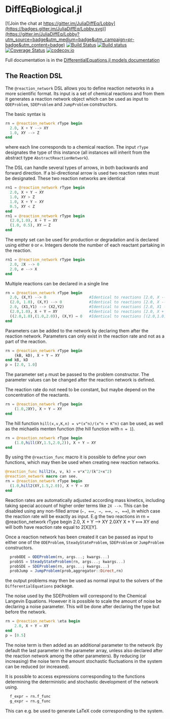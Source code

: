 # DiffEqBiological.jl

[![Join the chat at https://gitter.im/JuliaDiffEq/Lobby](https://badges.gitter.im/JuliaDiffEq/Lobby.svg)](https://gitter.im/JuliaDiffEq/Lobby?utm_source=badge&utm_medium=badge&utm_campaign=pr-badge&utm_content=badge)
[![Build Status](https://travis-ci.org/JuliaDiffEq/DiffEqBiological.jl.svg?branch=master)](https://travis-ci.org/JuliaDiffEq/DiffEqBiological.jl)
[![Build status](https://ci.appveyor.com/api/projects/status/y62d627e5hd513wf?svg=true)](https://ci.appveyor.com/project/ChrisRackauckas/diffeqbiological-jl)
[![Coverage Status](https://coveralls.io/repos/ChrisRackauckas/DiffEqBiological.jl/badge.svg?branch=master&service=github)](https://coveralls.io/github/JuliaDiffEq/DiffEqBiological.jl?branch=master)
[![codecov.io](http://codecov.io/github/ChrisRackauckas/DiffEqBiological.jl/coverage.svg?branch=master)](http://codecov.io/github/JuliaDiffEq/DiffEqBiological.jl?branch=master)

Full documentation is in the
[DifferentialEquations.jl models documentation](http://docs.juliadiffeq.org/latest/models/biological.html)

## The Reaction DSL

The `@reaction_network` DSL allows you to define reaction networks in a more scientific format. Its input is a set of chemical reactions and from them it generates a reaction network object which can be used as input to `ODEProblem`, `SDEProblem` and `JumpProblem` constructors.

The basic syntax is
```julia
rn = @reaction_network rType begin
  2.0, X + Y --> XY               
  1.0, XY --> Z            
end
```
where each line corresponds to a chemical reaction. The input `rType` designates the type of this instance (all instances will inherit from the abstract type `AbstractReactionNetwork`).

The DSL can handle several types of arrows, in both backwards and forward direction. If a bi-directional arrow is used two reaction rates must be designated. These two reaction networks are identical
```julia
rn1 = @reaction_network rType begin
  2.0, X + Y → XY               
  1.0, XY > Z       
  1.0, X + Y ← XY               
  0.5, XY < Z           
end
rn1 = @reaction_network rType begin
  (2.0,1.0), X + Y ↔ XY               
  (1.0, 0.5), XY ⟷ Z       
end
```
The empty set can be used for production or degradation and is declared using either `0` or `∅`. Integers denote the number of each reactant partaking in the reaction.
```julia
rn1 = @reaction_network rType begin
  2.0, 2X --> 0        
  2.0, ∅ --> X  
end
```
Multiple reactions can be declared in a single line
```julia
rn = @reaction_network rType begin
  2.0, (X,Y) --> 0                   #Identical to reactions [2.0, X --> 0] and [2.0, Y --> 0]
  (2.0, 1.0), (X,Y) --> 0            #Identical to reactions [2.0, X --> 0] and [1.0, X --> 0]
  2.0, (X1,Y1) --> (X2,Y2)           #Identical to reactions [2.0, X1 --> X2] and [2.0, Y1 --> Y2]
  (2.0,1.0), X + Y ↔ XY              #Identical to reactions [2.0, X + Y --> XY] and [1.0, XY --> X + Y].
  ((2.0,1.0),(1.0,2.0)), (X,Y) ↔ 0   #Identical to reactions [(2.0,1.0), X ↔ 0] and [(1.0,2.0), Y ↔ 0].
end
  ```
Parameters can be added to the network by declaring them after the reaction network. Parameters can only exist in the reaction rate and not as a part of the reaction.
```julia
rn = @reaction_network rType begin
    (kB, kD), X + Y ↔ XY
end kB, kD
p = [2.0, 1.0]
```
The parameter set `p` must be passed to the problem constructor. The parameter values can be changed after the reaction network is defined.

The reaction rate do not need to be constant, but maybe depend on the concentration of the reactants.
```julia
rn = @reaction_network rType begin
    (1.0,2XY), X + Y ↔ XY
end
```
The hill function `hill(x,v,K,n) = v*(x^n)/(x^n + K^n)` can be used, as well as the michaelis menten function (the hill function with `n = 1`).
```julia
rn = @reaction_network rType begin
    (1.0,hill(XY,1.5,2.0,2)), X + Y ↔ XY
end
```
By using the `@reaction_func` macro it is possible to define your own functions, which may then be used when creating new reaction networks.
```julia
@reaction_func hill2(x, v, k) = v*x^2/(k^2+x^2)    
@reaction_network macro can see.
rn = @reaction_network rType begin
  (1.0,hill2(XY,1.5,2.0)), X + Y ↔ XY
end
```

Reaction rates are automatically adjusted according mass kinetics, including taking special account of higher order terms like `2X -->`. This can be disabled using any non-filled arrow (`⇐, ⟽, ⇒, ⟾, ⇔, ⟺`), in which case the reaction rate will be exactly as input. E.g the two reactions in
rn = @reaction_network rType begin
    2.0, X + Y --> XY
    2.0*X*Y X + Y ⟾ XY
end
will both have reaction rate equal to 2[X][Y].

Once a reaction network has been created it can be passed as input to either one of the `ODEProblem`, `SteadyStateProblem`, `SDEProblem` or `JumpProblem` constructors.
```julia
  probODE = ODEProblem(rn, args...; kwargs...)      
  probSS = SteadyStateProblem(rn, args...; kwargs...)
  probSDE = SDEProblem(rn, args...; kwargs...)
  probJump = JumpProblem(prob,aggregator::Direct,rn)
```
the output problems may then be used as normal input to the solvers of the `DifferentialEquations` package.

The noise used by the SDEProblem will correspond to the Chemical Langevin Equations. However it is possible to scale the amount of noise be declaring a noise parameter. This will be done after declaring the type but before the network.
```julia
rn = @reaction_network \eta begin
    2.0, X + Y ↔ XY
end
p = [0.5]
```
The noise term is then added as an additional parameter to the network (by default the last parameter in the parameter array, unless also declared after the reaction network among the other parameters). By reducing (or increasing) the noise term the amount stochastic fluctuations in the system can be reduced (or increased).

It is possible to access expressions corresponding to the functions determining the deterministic and stochastic development of the network using.
```julia
  f_expr = rn.f_func
  g_expr = rn.g_func
```
This can e.g. be used to generate LaTeX code corresponding to the system.
